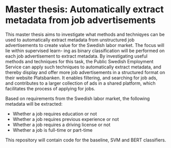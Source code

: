 # Master thesis: Automatically extract metadata from job advertisements

This master thesis aims to investigate what methods and techniqyes can be used to automatically extract metadata from unstructured job advertisements to create value for the Swedish labor market. The focus will lie within supervised learn-
ing as binary classification will be performed on each job advertisement to extract
metadata. By investigating useful methods and techniques for this task, the Public
Swedish Employment Service can apply such techniques to automatically extract
metadata, and thereby display and offer more job advertisements in a structured
format on their website Platsbanken. It enables filtering, and searching for job ads, and contributes to a larger collection of ads in a shared platform, which facilitates the process of applying for jobs.

Based on requirements from the Swedish labor market, the following metadata will be extracted:
- Whether a job requires education or not
- Whether a job requires previous experience or not
- Whether a job requires a driving license or not
- Whether a job is full-time or part-time

This repository will contain code for the baseline, SVM and BERT classifiers.  
